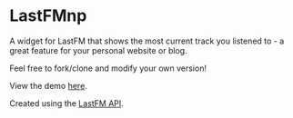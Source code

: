 LastFMnp
========

A widget for LastFM that shows the most current track you listened to - a great feature for your personal website or blog.

Feel free to fork/clone and modify your own version!

View the demo [here](http://www.jonnykrysh.me/lastfmnp).

Created using the [LastFM API](http://www.last.fm/api).